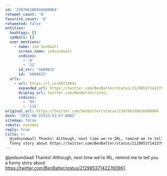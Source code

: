 ```yaml
---
id: '238786186016088064'
retweet_count: '0'
favorite_count: '0'
retweeted: false
entities:
  hashtags: []
  symbols: []
  user_mentions:
    - name: Jed Sundwall
      screen_name: jedsundwall
      indices:
        - '0'
        - '12'
      id_str: '5689832'
      id: '5689832'
  urls:
    - url: https://t.co/60T1XK41
      expanded_url: https://twitter.com/BenBalter/status/212985371422760961
      display_url: twitter.com/BenBalter/stat…
      indices:
        - '94'
        - '115'
original_url: https://twitter.com/benbalter/status/238786186016088064
date: '2012-08-23T23:53:57.000Z'
sitemap: false
robots: noindex
reply: true
title: >-
  @jedsundwall Thanks! Although, next time we're IRL, remind me to tell you a
  funny story about https://twitter.com/BenBalter/status/212985371422760961.
---
```


@jedsundwall Thanks! Although, next time we're IRL, remind me to tell you a funny story about https://twitter.com/BenBalter/status/212985371422760961.